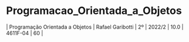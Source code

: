 # Programacao_Orientada_a_Objetos
| Programação Orientada a Objetos | Rafael Garibotti | 2º | 2022/2 | 10.0 | 4611F-04 | 60 |
